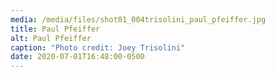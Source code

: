 ```yaml
---
media: /media/files/shot01_004trisolini_paul_pfeiffer.jpg
title: Paul Pfeiffer
alt: Paul Pfeiffer
caption: "Photo credit: Joey Trisolini"
date: 2020-07-01T16:48:00-0500
---
```

